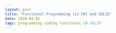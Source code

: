```yaml
---
layout: post
title: "Functional Programming (in C#) and SOLID"
date: 2020-04-01
tags: programming coding functional C# SOLID
---
```

<script src="https://gist.github.com/Matt-Steward/eb8c159f6f6e01abefa213059b2ba0fb.js"></script>